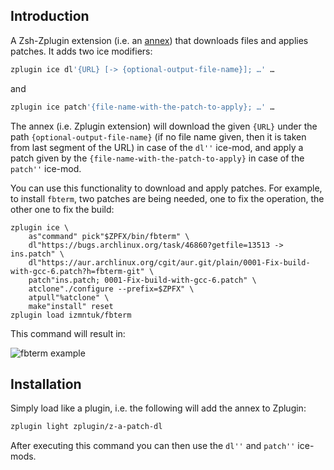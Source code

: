 ## Introduction

A Zsh-Zplugin extension (i.e. an
[annex](http://zdharma.org/zplugin/wiki/Annexes/)) that downloads files and
applies patches. It adds two ice modifiers:

```zsh
zplugin ice dl'{URL} [-> {optional-output-file-name}]; …' …
```

and

```zsh
zplugin ice patch'{file-name-with-the-patch-to-apply}; …' …
```

The annex (i.e. Zplugin extension) will download the given `{URL}` under the
path `{optional-output-file-name}` (if no file name given, then it is taken from
last segment of the URL) in case of the `dl''` ice-mod, and apply a patch given
by the `{file-name-with-the-patch-to-apply}` in case of the `patch''` ice-mod.

You can use this functionality to download and apply patches. For example, to
install `fbterm`, two patches are being needed, one to fix the operation, the
other one to fix the build:

```zsn
zplugin ice \
    as"command" pick"$ZPFX/bin/fbterm" \
    dl"https://bugs.archlinux.org/task/46860?getfile=13513 -> ins.patch" \
    dl"https://aur.archlinux.org/cgit/aur.git/plain/0001-Fix-build-with-gcc-6.patch?h=fbterm-git" \
    patch"ins.patch; 0001-Fix-build-with-gcc-6.patch" \
    atclone"./configure --prefix=$ZPFX" \
    atpull"%atclone" \
    make"install" reset
zplugin load izmntuk/fbterm
```

This command will result in:

![fbterm
example](https://raw.githubusercontent.com/zplugin/z-a-patch-dl/master/images/fbterm-ex.png)

## Installation

Simply load like a plugin, i.e. the following will add the annex to Zplugin:

```zsh
zplugin light zplugin/z-a-patch-dl
```

After executing this command you can then use the `dl''` and `patch''` ice-mods.

<!-- vim:set ft=markdown tw=80 et sw=4 sts=4: -->

